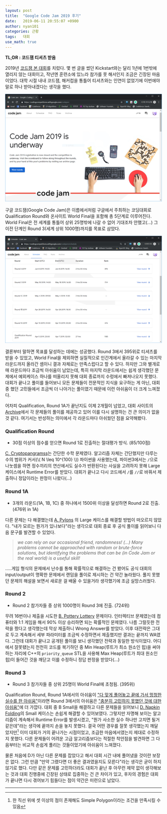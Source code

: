 ```yaml
---
layout: post
title:  "Google Code Jam 2019 후기"
date:   2019-06-11 20:55:07 +0900
author: nyan101
categories: 근황
tags:	대회
use_math: true
---
```




**TL;DR : 코드잼 티셔츠 받음**



2019년 [코드잼 본 대회](https://codingcompetitions.withgoogle.com/codejam)를 치렀다. 몇 번 글을 썼던 Kickstart와는 달리 1년에 1번밖에 열리지 않는 대회이고, 작년엔 훈련소에 있느라 참가를 못 해서인지 조금은 긴장된 마음이었다. 대학 시절 내내 코드잼, 해커컵을 통틀어 티셔츠와는 인연이 없었기에 이번에야말로 하나 받아내겠다는 생각을 했다.

<img src="/assets/images/2019/06/GCJ-main.png" width="800px">

구글 코드잼(Google Code Jam)은 이름에서처럼 구글에서 주최하는 코딩대회로 Qualification Round와 온사이트 World Final을 포함해 총 5단계로 이루어진다. World Final은 전 세계를 통틀어 상위 25명밖에 나갈 수 없어 기대조차 안했고(...) 그 이전 단계인 Round 3(세계 상위 1000명)까지를 목표로 삼았다.

<img src="/assets/images/2019/06/GCJ-result.png" width="800px">

결론부터 말하면 목표를 달성하는 데에는 성공했다. Round 3에서 395위로 티셔츠를 받을 수 있었고, World Final을 제외하면 실질적으로 인간계에서 올라갈 수 있는 마지막 라운드까지 올라간 셈이니 결과 자체로는 만족스럽다고 할 수 있다. 하지만 그와 별개로 매 라운드마다 조금씩 아쉬움이 남았는데, 특히 마지막 라운드에서는 쉽게 생각했던 문제에서 예외케이스 하나를 떠올리지 못해 대회 종료까지 수렁에서 빠져나오지 못했다. 대회가 끝나고 풀이를 들어보니 모든 문제들이 전문적인 지식을 요구하는 게 아닌, 대회 중 했던 고민들에서 조금씩 더 나아가는 풀이였기 때문에 이런 아쉬움이 더 크게 느껴졌다.

어차피 Qualification, Round 1A가 끝난지도 이제 2개월이 넘었고, 대회 사이트의 [Archive](https://codingcompetitions.withgoogle.com/codejam/archive/2019)에서 각 문제들의 풀이를 제공하고 있어 이를 다시 설명하는 건 큰 의미가 없을 것 같다. 여기서는 반성하는 의미에서 각 라운드마다 아쉬웠던 점을 요약해봤다.

### Qualification Round

* 30점 이상의 점수를 얻으면 Round 1로 진출하는 절대평가 방식. (85/100점)

[C. Cryptopangramss](https://codingcompetitions.withgoogle.com/codejam/round/0000000000051705/000000000008830b)는 간단한 수학 문제였다. 알고리즘 자체는 간단했지만 다루는 수의 범위가 커서(\\( N \leq 10^{100} \\)) 파이썬을 사용했는데, 파이썬3에서는 `/`으로 나눗셈을 하면 정수끼리의 연산에서도 실수가 반환된다는 사실을 고려하지 못해 Large 케이스에서 Runtime Error를 받았다. 대회가 끝나고 다시 코드에서 `/`를 `//`로 바꿔서 제출하니 정답이라는 판정이 나왔다(...)

### Round 1A

* 3개의 라운드(1A, 1B, 1C) 중 하나에서 1500위 이상을 달성하면 Round 2로 진출. (476위 in 1A)

다른 문제는 다 해결했는데 [A. Pylons](https://codingcompetitions.withgoogle.com/codejam/round/0000000000051635/0000000000104e03) 의 Large 케이스를 해결할 방법이 떠오르지 않았다. "내가 모르는 뭔가가 있나보다"라는 생각으로 대회 종료 후 공식 풀이를 읽어보니 다음 문구를 발견할 수 있었다.

> _we can rely on our occasional friend, randomness! (...) Many problems cannot be approached with random or brute-force solutions, but identifying the problems that can be (in Code Jam or the real world) is a useful skill!_

.....게임 형식의 문제에서 난수를 통해 확률적으로 해결하는 건 봤어도 공식 대회의 input/output이 명확한 문제에서 랜덤을 풀이로 제시하는 건 약간 놀라웠다. 풀지 못했던 문제의 해설을 보면서 새로운 걸 배울 수 있을거라 생각했기에 조금 실망스러웠다.

### Round 2

* Round 2 참가자들 중 상위 1000명이 Round 3에 진출. (724위)

무려 16번이나 제출을 시도한 [B. Pottery Lottery](https://codingcompetitions.withgoogle.com/codejam/round/0000000000051679/00000000001461c8) 문제이다. 인터렉티브 문제였는데 컴퓨터와 1:1 게임을 해서 90% 이상 승리하면 되는 확률적인 문제였다. 나름 그럴듯한 전략을 짰다고 생각했는데 막상 제출하니 Wrong Answer를 받았다. 이후 대전략은 그대로 두고 계속해서 세부 파라미터를 조금씩 수정하면서 제출했지만 결과는 끝까지 WA였다. 그런데 대회가 끝나고 공개된 풀이를 보니 생각했던 전략과 동일한 방식이었다. 어디에서 잘못됐는지 천천히 코드를 복기하던 중 Min Heap(루트가 최소 원소인 힙)을 써야 하는 자리에 C++의 `priority_queue` STL을 사용해 Max Heap(루트가 최대 원소인 힙)이 들어간 것을 깨닫고 이를 수정하니 정답 판정을 받았다(...)

### Round 3

* Round 3 참가자들 중 상위 25명이 World Final에 초청됨. (395위)

Qualification Round, Round 1A에서의 아쉬움이 <u>"다 맞게 풀어놓고 끝에 가서 멍청한 실수를 한 아쉬움"</u>이라면 Round 3에서의 아쉬움은 <u>"충분히 고민하지 못했던 것에 대한 아쉬움"</u>에 더 가깝다. 대회 중 B Small을 해결하고 다른 문제들을 읽어보니 [D. Napkin Folding](https://codingcompetitions.withgoogle.com/codejam/round/0000000000051707/0000000000159170)의 Small 케이스는 손쉽게 해결할 수 있어보였다. 그렇지만 자명해 보이는 알고리즘이 계속해서 Runtime Error를 발생시켰고, "뭔가 사소한 실수 하나만 고치면 될거같은데"라는 생각에 끝까지 손을 놓지 못했다. 결국 어떤 경우를 잘못 생각했는지 깨달았지만[^1] 이미 대회가 거의 끝나가는 시점이었고, 조급한 마음에서였는지 제대로 수정하지 못했다. 다른 문제들이 어려운 고급 알고리즘보다는 적절한 착안점을 발견하면 그 다음부터는 비교적 손쉽게 풀리는 것들이었기에 아쉬움이 느껴졌다.

물론 처음에 D가 아닌 다른 문제를 잡았다고 해서 대회 시간 내에 풀어냈을 것이란 보장은 없다. 그런 만큼 "만약 그랬다면 더 좋은 결과였을지도 모른다"라는 생각은 굳이 하지 않기로 했다. 다만 같은 문제를 고민하더라도 대회가 끝난 후 아무런 제약 없이 생각해보는 것과 대회 진행중에 긴장된 상태로 집중하는 건 큰 차이가 있고, 후자의 경험은 대회가 끝나면 다시 겪어보기 힘들다는 점이 약간은 미련으로 남았다.



---
[^1]: 한 직선 위에 셋 이상의 점이 존재해도 Simple Polygon이라는 조건을 만족시킬 수 있음

